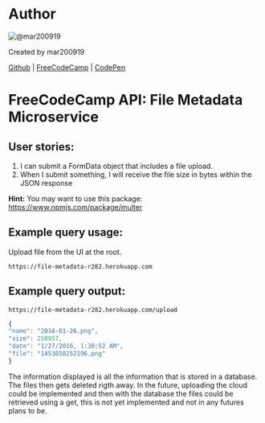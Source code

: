 # Author
![@mar200919](https://avatars0.githubusercontent.com/u/11713907?s=460&v=4)

Created by mar200919

[Github](https://github.com/mar200919) | [FreeCodeCamp](http://www.freecodecamp.com/mar200919) | [CodePen](https://codepen.io/mar200919/)

# FreeCodeCamp API: File Metadata Microservice
## User stories:
1. I can submit a FormData object that includes a file upload.
2. When I submit something, I will receive the file size in bytes within the JSON response

**Hint:** You may want to use this package: https://www.npmjs.com/package/multer

## Example query usage:

Upload file from the UI at the root.
```text
https://file-metadata-r282.herokuapp.com
```

## Example query output:

```text
https://file-metadata-r282.herokuapp.com/upload
```

```js
{
"name": "2016-01-26.png",
"size": 258957,
"date": "1/27/2016, 1:30:52 AM",
"file": "1453858252196.png"
}
```

The information displayed is all the information that is stored in a database. The files then gets deleted rigth away.
In the future, uploading the cloud could be implemented and then with the database the files could be retrieved using a get, this is not yet implemented and not in any futures plans to be.
